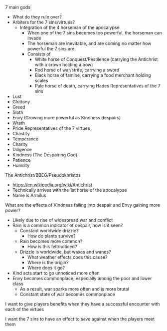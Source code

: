 7 main gods
- What do they rule over?
- Arbiters for the 7 sins/virtues?
	- Integration of the 4 horseman of the apocalypse
		- When one of the 7 sins becomes too powerful, the horseman can invade
		- The horseman are inevitable, and are coming no matter how powerful the 7 sins are
		- Consists of
			- White horse of Conquest/Pestilence (carrying the Antichrist with a crown holding a bow)
			- Red horse of war/strife, carrying a sword
			- Black horse of famine, carrying a food merchant holding scales
			- Pale horse of death, carrying Hades
Representatives of the 7 sins
- Lust
- Gluttony
- Greed
- Sloth
- Envy (Growing more powerful as Kindness despairs)
- Wrath
- Pride
Representatives of the 7 virtues
- Chastity
- Temperance
- Charity
- Diligence
- Kindness (The Despairing God)
- Patience
- Humility

The Antichrist/BBEG/Pseudokhristos
- https://en.wikipedia.org/wiki/Antichrist
- Technically arrives with the 1st horse of the apocalypse
- Name is Armilus

What are the effects of Kindness falling into despair and Envy gaining more power?
- Likely due to rise of widespread war and conflict
- Rain is a common indicator of despair, how is it seen?
	- Constant worldwide drizzle?
		- How do plants survive?
	- Rain becomes more common?
		- How is this felt/noticed?
	- Drizzle is worldwide, but waxes and wanes?
		- What weather effects does this cause?
		- Where is the origin?
		- Where does it go?
- Kind acts start to go unnoticed more often
- Envy becomes commonplace, especially among the poor and lower class
	- As a result, war sparks more often and is more brutal
	- Constant state of war becomes commonplace

I want to give players benefits when they have a successful encounter with each of the virtues

I want the 7 sins to have an effect to save against when the players meet them